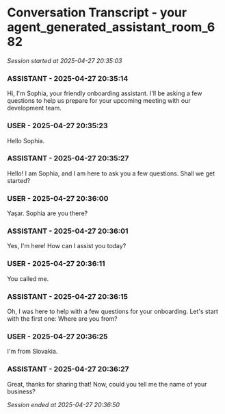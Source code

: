 # Conversation Transcript - your agent_generated_assistant_room_682

*Session started at 2025-04-27 20:35:03*

### ASSISTANT - 2025-04-27 20:35:14

Hi, I'm Sophia, your friendly onboarding assistant. I'll be asking a few questions to help us prepare for your upcoming meeting with our development team.

### USER - 2025-04-27 20:35:23

Hello Sophia.

### ASSISTANT - 2025-04-27 20:35:27

Hello! I am Sophia, and I am here to ask you a few questions. Shall we get started?

### USER - 2025-04-27 20:36:00

Yaşar. Sophia are you there?

### ASSISTANT - 2025-04-27 20:36:01

Yes, I'm here! How can I assist you today?

### USER - 2025-04-27 20:36:11

You called me.

### ASSISTANT - 2025-04-27 20:36:15

Oh, I was here to help with a few questions for your onboarding. Let's start with the first one: Where are you from?

### USER - 2025-04-27 20:36:25

I'm from Slovakia.

### ASSISTANT - 2025-04-27 20:36:27

Great, thanks for sharing that! Now, could you tell me the name of your business?

*Session ended at 2025-04-27 20:36:50*
